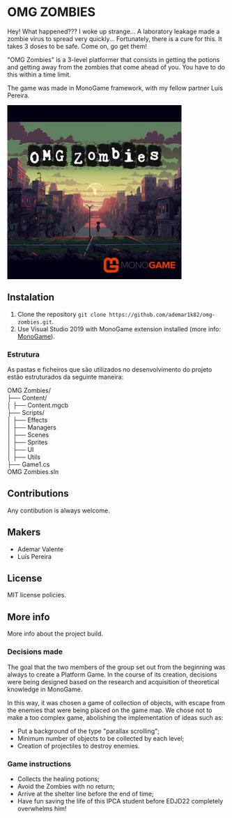 # OMG ZOMBIES
Hey! What happened??? I woke up strange... 
A laboratory leakage made a zombie virus to spread very quickly... 
Fortunately, there is a cure for this. It takes 3 doses to be safe.
Come on, go get them!

"OMG Zombies" is a 3-level platformer that consists in getting the potions and 
getting away from the zombies that come ahead of you. You have to do this within a time limit.

The game was made in MonoGame framework, with my fellow partner Luís Pereira.

<img align="center" width="400" height="400" src="OMG Zombies/Content/Logos/omg_zombies.png">


## Instalation

1. Clone the repository ```git clone https://github.com/ademar1k82/omg-zombies.git```.
2. Use Visual Studio 2019 with MonoGame extension installed (more info: [MonoGame](https://www.monogame.net)).



### Estrutura
As pastas e ficheiros que são utilizados no desenvolvimento do projeto estão estruturados da seguinte maneira:

OMG Zombies/\
├── Content/\
│     ├── Content.mgcb\
├── Scripts/\
│     ├── Effects\
│     ├── Managers\
│     ├── Scenes\
│     ├── Sprites\
│     ├── UI\
│     ├── Utils\
├── Game1.cs\
OMG Zombies.sln



## Contributions
Any contibution is always welcome.


## Makers
- Ademar Valente
- Luís Pereira


## License
MIT license policies.


## More info
More info about the project build.

### Decisions made
The goal that the two members of the group set out from the beginning was always to create a Platform Game. In the course of its creation, decisions were being designed based on the research and acquisition of theoretical knowledge in MonoGame.

In this way, it was chosen a game of collection of objects, with escape from the enemies that were being placed on the game map. We chose not to make a too complex game, abolishing the implementation of ideas such as:
- Put a background of the type "parallax scrolling";
- Minimum number of objects to be collected by each level;
- Creation of projectiles to destroy enemies.


### Game instructions
- Collects the healing potions;
- Avoid the Zombies with no return;
- Arrive at the shelter line before the end of time;
- Have fun saving the life of this IPCA student before EDJD22 completely overwhelms him!
